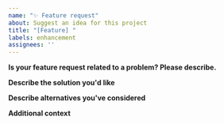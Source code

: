 ```yaml
---
name: "✨ Feature request"
about: Suggest an idea for this project
title: "[Feature] "
labels: enhancement
assignees: ''
---
```


**Is your feature request related to a problem? Please describe.**

**Describe the solution you'd like**

**Describe alternatives you've considered**

**Additional context**


